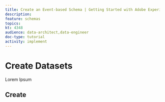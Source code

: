 ```yaml
---
title: Create an Event-based Schema | Getting Started with Adobe Experience Platform for Data Architects and Data Engineers
description: 
feature: schemas
topics: 
kt: 4348
audience: data-architect,data-engineer
doc-type: tutorial
activity: implement
---
```


# Create Datasets

Lorem Ipsum

## Create 